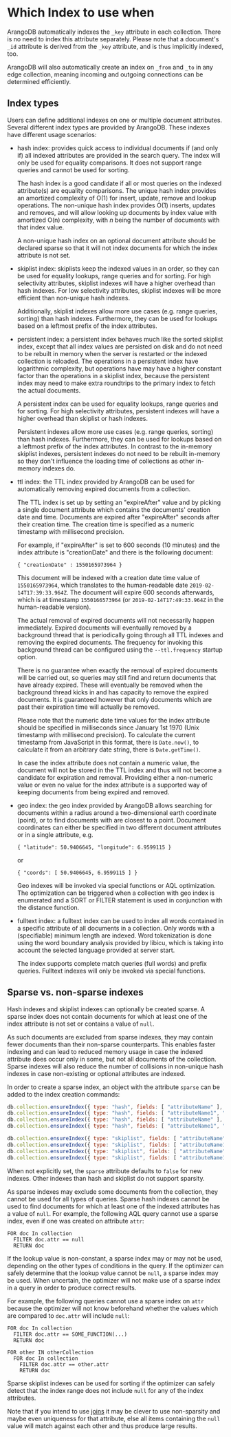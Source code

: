 Which Index to use when
=======================

ArangoDB automatically indexes the `_key` attribute in each collection. There
is no need to index this attribute separately. Please note that a document's
`_id` attribute is derived from the `_key` attribute, and is thus implicitly
indexed, too.

ArangoDB will also automatically create an index on `_from` and `_to` in any
edge collection, meaning incoming and outgoing connections can be determined
efficiently.

Index types
-----------

Users can define additional indexes on one or multiple document attributes.
Several different index types are provided by ArangoDB. These indexes have
different usage scenarios:

- hash index: provides quick access to individual documents if (and only if)
  all indexed attributes are provided in the search query. The index will only
  be used for equality comparisons. It does not support range queries and 
  cannot be used for sorting.

  The hash index is a good candidate if all or most queries on the indexed
  attribute(s) are equality comparisons. The unique hash index provides an
  amortized complexity of O(1) for insert, update, remove and lookup operations.
  The non-unique hash index provides O(1) inserts, updates and removes, and
  will allow looking up documents by index value with amortized O(n) complexity, 
  with *n* being the number of documents with that index value.
  
  A non-unique hash index on an optional document attribute should be declared
  sparse so that it will not index documents for which the index attribute is
  not set.

- skiplist index: skiplists keep the indexed values in an order, so they can
  be used for equality lookups, range queries and for sorting. For high selectivity
  attributes, skiplist indexes will have a higher overhead than hash indexes. For
  low selectivity attributes, skiplist indexes will be more efficient than non-unique
  hash indexes.

  Additionally, skiplist indexes allow more use cases (e.g. range queries, sorting)
  than hash indexes. Furthermore, they can be used for lookups based on a leftmost
  prefix of the index attributes.

- persistent index: a persistent index behaves much like the sorted skiplist index,
  except that all index values are persisted on disk and do not need to be rebuilt
  in memory when the server is restarted or the indexed collection is reloaded.
  The operations in a persistent index have logarithmic complexity, but operations
  have may have a higher constant factor than the operations in a skiplist index, 
  because the persistent index may need to make extra roundtrips to the primary
  index to fetch the actual documents.

  A persistent index can be used for equality lookups, range queries and for sorting. 
  For high selectivity attributes, persistent indexes will have a higher overhead than 
  skiplist or hash indexes. 

  Persistent indexes allow more use cases (e.g. range queries, sorting) than hash 
  indexes. Furthermore, they can be used for lookups based on a leftmost prefix of the 
  index attributes. In contrast to the in-memory skiplist indexes, persistent indexes
  do not need to be rebuilt in-memory so they don't influence the loading time of
  collections as other in-memory indexes do.

- ttl index: the TTL index provided by ArangoDB can be used for automatically removing 
  expired documents from a collection. 

  The TTL index is set up by setting an "expireAfter" value and by picking a single 
  document attribute which contains the documents' creation date and time. Documents 
  are expired after "expireAfter" seconds after their creation time. The creation time
  is specified as a numeric timestamp with millisecond precision.

  For example, if "expireAfter" is set to 600 seconds (10 minutes) and the index
  attribute is "creationDate" and there is the following document:

      { "creationDate" : 1550165973964 }

  This document will be indexed with a creation date time value of `1550165973964`,
  which translates to the human-readable date `2019-02-14T17:39:33.964Z`. The document
  will expire 600 seconds afterwards, which is at timestamp `1550166573964` (or
  `2019-02-14T17:49:33.964Z` in the human-readable version).

  The actual removal of expired documents will not necessarily happen immediately. 
  Expired documents will eventually removed by a background thread that is periodically
  going through all TTL indexes and removing the expired documents. The frequency for
  invoking this background thread can be configured using the `--ttl.frequency`
  startup option. 

  There is no guarantee when exactly the removal of expired documents will be carried
  out, so queries may still find and return documents that have already expired. These
  will eventually be removed when the background thread kicks in and has capacity to
  remove the expired documents. It is guaranteed however that only documents which are 
  past their expiration time will actually be removed.

  Please note that the numeric date time values for the index attribute should be 
  specified in milliseconds since January 1st 1970 (Unix timestamp with millisecond
  precision). To calculate the current timestamp from JavaScript in this format, 
  there is `Date.now()`, to calculate it from an arbitrary date string, there is 
  `Date.getTime()`.

  In case the index attribute does not contain a numeric value, the document will not
  be stored in the TTL index and thus will not become a candidate for expiration and 
  removal. Providing either a non-numeric value or even no value for the index attribute
  is a supported way of keeping documents from being expired and removed.

- geo index: the geo index provided by ArangoDB allows searching for documents
  within a radius around a two-dimensional earth coordinate (point), or to
  find documents with are closest to a point. Document coordinates can either 
  be specified in two different document attributes or in a single attribute, e.g.

      { "latitude": 50.9406645, "longitude": 6.9599115 }

  or

      { "coords": [ 50.9406645, 6.9599115 ] }

  Geo indexes will be invoked via special functions or AQL optimization. The
  optimization can be triggered when a collection with geo index is enumerated
  and a SORT or FILTER statement is used in conjunction with the distance
  function.

- fulltext index: a fulltext index can be used to index all words contained in 
  a specific attribute of all documents in a collection. Only words with a 
  (specifiable) minimum length are indexed. Word tokenization is done using 
  the word boundary analysis provided by libicu, which is taking into account 
  the selected language provided at server start.

  The index supports complete match queries (full words) and prefix queries.
  Fulltext indexes will only be invoked via special functions.

Sparse vs. non-sparse indexes
-----------------------------

Hash indexes and skiplist indexes can optionally be created sparse. A sparse index
does not contain documents for which at least one of the index attribute is not set
or contains a value of `null`.

As such documents are excluded from sparse indexes, they may contain fewer documents than
their non-sparse counterparts. This enables faster indexing and can lead to reduced memory
usage in case the indexed attribute does occur only in some, but not all documents of the 
collection. Sparse indexes will also reduce the number of collisions in non-unique hash
indexes in case non-existing or optional attributes are indexed.

In order to create a sparse index, an object with the attribute `sparse` can be added to
the index creation commands:

```js
db.collection.ensureIndex({ type: "hash", fields: [ "attributeName" ], sparse: true }); 
db.collection.ensureIndex({ type: "hash", fields: [ "attributeName1", "attributeName2" ], sparse: true }); 
db.collection.ensureIndex({ type: "hash", fields: [ "attributeName" ], unique: true, sparse: true }); 
db.collection.ensureIndex({ type: "hash", fields: [ "attributeName1", "attributeName2" ], unique: true, sparse: true }); 

db.collection.ensureIndex({ type: "skiplist", fields: [ "attributeName" ], sparse: true }); 
db.collection.ensureIndex({ type: "skiplist", fields: [ "attributeName1", "attributeName2" ], sparse: true }); 
db.collection.ensureIndex({ type: "skiplist", fields: [ "attributeName" ], unique: true, sparse: true }); 
db.collection.ensureIndex({ type: "skiplist", fields: [ "attributeName1", "attributeName2" ], unique: true, sparse: true }); 
```

When not explicitly set, the `sparse` attribute defaults to `false` for new indexes.
Other indexes than hash and skiplist do not support sparsity.

As sparse indexes may exclude some documents from the collection, they cannot be used for
all types of queries. Sparse hash indexes cannot be used to find documents for which at
least one of the indexed attributes has a value of `null`. For example, the following AQL
query cannot use a sparse index, even if one was created on attribute `attr`:

    FOR doc In collection 
      FILTER doc.attr == null 
      RETURN doc

If the lookup value is non-constant, a sparse index may or may not be used, depending on
the other types of conditions in the query. If the optimizer can safely determine that
the lookup value cannot be `null`, a sparse index may be used. When uncertain, the optimizer
will not make use of a sparse index in a query in order to produce correct results.

For example, the following queries cannot use a sparse index on `attr` because the optimizer
will not know beforehand whether the values which are compared to `doc.attr` will include `null`:

    FOR doc In collection 
      FILTER doc.attr == SOME_FUNCTION(...) 
      RETURN doc

    FOR other IN otherCollection 
      FOR doc In collection 
        FILTER doc.attr == other.attr 
        RETURN doc

Sparse skiplist indexes can be used for sorting if the optimizer can safely detect that the 
index range does not include `null` for any of the index attributes. 

Note that if you intend to use [joins](../../AQL/Examples/Join.html) it may be clever
to use non-sparsity and maybe even uniqueness for that attribute, else all items containing
the `null` value will match against each other and thus produce large results.

